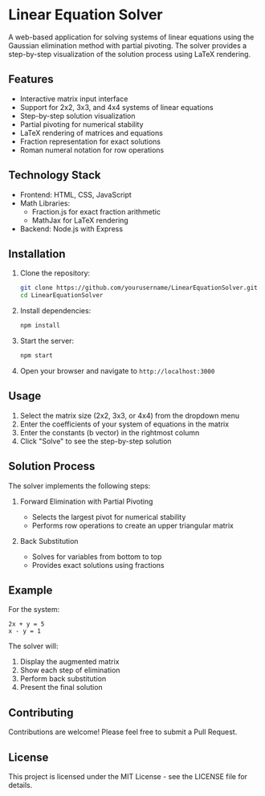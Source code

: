 # Linear Equation Solver

A web-based application for solving systems of linear equations using the Gaussian elimination method with partial pivoting. The solver provides a step-by-step visualization of the solution process using LaTeX rendering.

## Features

- Interactive matrix input interface
- Support for 2x2, 3x3, and 4x4 systems of linear equations
- Step-by-step solution visualization
- Partial pivoting for numerical stability
- LaTeX rendering of matrices and equations
- Fraction representation for exact solutions
- Roman numeral notation for row operations

## Technology Stack

- Frontend: HTML, CSS, JavaScript
- Math Libraries:
  - Fraction.js for exact fraction arithmetic
  - MathJax for LaTeX rendering
- Backend: Node.js with Express

## Installation

1. Clone the repository:
   ```bash
   git clone https://github.com/yourusername/LinearEquationSolver.git
   cd LinearEquationSolver
   ```

2. Install dependencies:
   ```bash
   npm install
   ```

3. Start the server:
   ```bash
   npm start
   ```

4. Open your browser and navigate to `http://localhost:3000`

## Usage

1. Select the matrix size (2x2, 3x3, or 4x4) from the dropdown menu
2. Enter the coefficients of your system of equations in the matrix
3. Enter the constants (b vector) in the rightmost column
4. Click "Solve" to see the step-by-step solution

## Solution Process

The solver implements the following steps:

1. Forward Elimination with Partial Pivoting
   - Selects the largest pivot for numerical stability
   - Performs row operations to create an upper triangular matrix

2. Back Substitution
   - Solves for variables from bottom to top
   - Provides exact solutions using fractions

## Example

For the system:
```
2x + y = 5
x - y = 1
```

The solver will:
1. Display the augmented matrix
2. Show each step of elimination
3. Perform back substitution
4. Present the final solution

## Contributing

Contributions are welcome! Please feel free to submit a Pull Request.

## License

This project is licensed under the MIT License - see the LICENSE file for details.